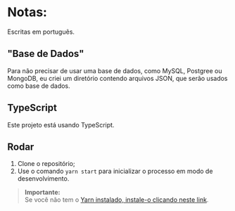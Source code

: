 # Notas:

Escritas em português.

## "Base de Dados"

Para não precisar de usar uma base de dados, como MySQL, Postgree ou MongoDB, eu criei um diretório contendo arquivos JSON, que serão usados como base de dados.

## TypeScript

Este projeto está usando TypeScript.

## Rodar

1. Clone o repositório;
2. Use o comando `yarn start` para inicializar o processo em modo de desenvolvimento.

> **Importante:**  
> Se você não tem o [Yarn instalado, instale-o clicando neste link](https://yarnpkg.com/).
